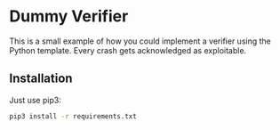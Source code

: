 # Dummy Verifier #
This is a small example of how you could implement a verifier using the Python template.
Every crash gets acknowledged as exploitable.
## Installation ##
Just use pip3:
``` bash
pip3 install -r requirements.txt
```
